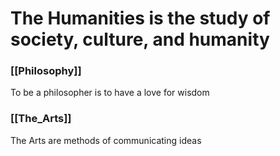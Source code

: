 # The Humanities is the study of society, culture, and humanity

### [[Philosophy]]
To be a philosopher is to have a love for wisdom

### [[The_Arts]]
The Arts are methods of communicating ideas